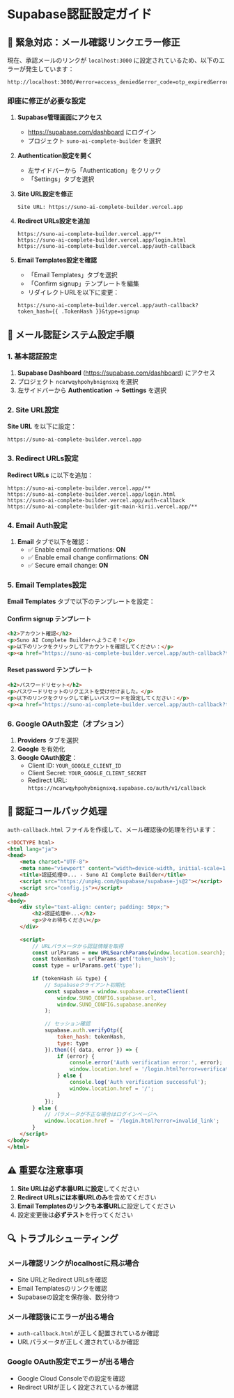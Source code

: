 # Supabase認証設定ガイド

## 🚨 緊急対応：メール確認リンクエラー修正

現在、承認メールのリンクが `localhost:3000` に設定されているため、以下のエラーが発生しています：
```
http://localhost:3000/#error=access_denied&error_code=otp_expired&error_description=Email+link+is+invalid+or+has+expired
```

### 即座に修正が必要な設定

1. **Supabase管理画面にアクセス**
   - https://supabase.com/dashboard にログイン
   - プロジェクト `suno-ai-complete-builder` を選択

2. **Authentication設定を開く**
   - 左サイドバーから「Authentication」をクリック
   - 「Settings」タブを選択

3. **Site URL設定を修正**
   ```
   Site URL: https://suno-ai-complete-builder.vercel.app
   ```

4. **Redirect URLs設定を追加**
   ```
   https://suno-ai-complete-builder.vercel.app/**
   https://suno-ai-complete-builder.vercel.app/login.html
   https://suno-ai-complete-builder.vercel.app/auth-callback
   ```

5. **Email Templates設定を確認**
   - 「Email Templates」タブを選択
   - 「Confirm signup」テンプレートを編集
   - リダイレクトURLを以下に変更：
   ```
   https://suno-ai-complete-builder.vercel.app/auth-callback?token_hash={{ .TokenHash }}&type=signup
   ```

## 📧 メール認証システム設定手順

### 1. 基本認証設定

1. **Supabase Dashboard** (https://supabase.com/dashboard) にアクセス
2. プロジェクト `ncarwqyhpohybnignsxq` を選択
3. 左サイドバーから **Authentication** → **Settings** を選択

### 2. Site URL設定

**Site URL** を以下に設定：
```
https://suno-ai-complete-builder.vercel.app
```

### 3. Redirect URLs設定

**Redirect URLs** に以下を追加：
```
https://suno-ai-complete-builder.vercel.app/**
https://suno-ai-complete-builder.vercel.app/login.html
https://suno-ai-complete-builder.vercel.app/auth-callback
https://suno-ai-complete-builder-git-main-kirii.vercel.app/**
```

### 4. Email Auth設定

1. **Email** タブで以下を確認：
   - ✅ Enable email confirmations: **ON**
   - ✅ Enable email change confirmations: **ON** 
   - ✅ Secure email change: **ON**

### 5. Email Templates設定

**Email Templates** タブで以下のテンプレートを設定：

#### Confirm signup テンプレート
```html
<h2>アカウント確認</h2>
<p>Suno AI Complete Builderへようこそ！</p>
<p>以下のリンクをクリックしてアカウントを確認してください：</p>
<p><a href="https://suno-ai-complete-builder.vercel.app/auth-callback?token_hash={{ .TokenHash }}&type=signup">アカウントを確認する</a></p>
```

#### Reset password テンプレート
```html
<h2>パスワードリセット</h2>
<p>パスワードリセットのリクエストを受け付けました。</p>
<p>以下のリンクをクリックして新しいパスワードを設定してください：</p>
<p><a href="https://suno-ai-complete-builder.vercel.app/auth-callback?token_hash={{ .TokenHash }}&type=recovery">パスワードをリセットする</a></p>
```

### 6. Google OAuth設定（オプション）

1. **Providers** タブを選択
2. **Google** を有効化
3. **Google OAuth設定**：
   - Client ID: `YOUR_GOOGLE_CLIENT_ID`
   - Client Secret: `YOUR_GOOGLE_CLIENT_SECRET`
   - Redirect URL: `https://ncarwqyhpohybnignsxq.supabase.co/auth/v1/callback`

## 🔧 認証コールバック処理

`auth-callback.html` ファイルを作成して、メール確認後の処理を行います：

```html
<!DOCTYPE html>
<html lang="ja">
<head>
    <meta charset="UTF-8">
    <meta name="viewport" content="width=device-width, initial-scale=1.0">
    <title>認証処理中... - Suno AI Complete Builder</title>
    <script src="https://unpkg.com/@supabase/supabase-js@2"></script>
    <script src="config.js"></script>
</head>
<body>
    <div style="text-align: center; padding: 50px;">
        <h2>認証処理中...</h2>
        <p>少々お待ちください</p>
    </div>
    
    <script>
        // URLパラメータから認証情報を取得
        const urlParams = new URLSearchParams(window.location.search);
        const tokenHash = urlParams.get('token_hash');
        const type = urlParams.get('type');
        
        if (tokenHash && type) {
            // Supabaseクライアント初期化
            const supabase = window.supabase.createClient(
                window.SUNO_CONFIG.supabase.url,
                window.SUNO_CONFIG.supabase.anonKey
            );
            
            // セッション確認
            supabase.auth.verifyOtp({
                token_hash: tokenHash,
                type: type
            }).then(({ data, error }) => {
                if (error) {
                    console.error('Auth verification error:', error);
                    window.location.href = '/login.html?error=verification_failed';
                } else {
                    console.log('Auth verification successful');
                    window.location.href = '/';
                }
            });
        } else {
            // パラメータが不正な場合はログインページへ
            window.location.href = '/login.html?error=invalid_link';
        }
    </script>
</body>
</html>
```

## ⚠️ 重要な注意事項

1. **Site URLは必ず本番URLに設定**してください
2. **Redirect URLsには本番URLのみ**を含めてください
3. **Email Templatesのリンクも本番URL**に設定してください
4. 設定変更後は**必ずテスト**を行ってください

## 🔍 トラブルシューティング

### メール確認リンクがlocalhostに飛ぶ場合
- Site URLとRedirect URLsを確認
- Email Templatesのリンクを確認
- Supabaseの設定を保存後、数分待つ

### メール確認後にエラーが出る場合
- `auth-callback.html`が正しく配置されているか確認
- URLパラメータが正しく渡されているか確認

### Google OAuth設定でエラーが出る場合
- Google Cloud Consoleでの設定を確認
- Redirect URIが正しく設定されているか確認
